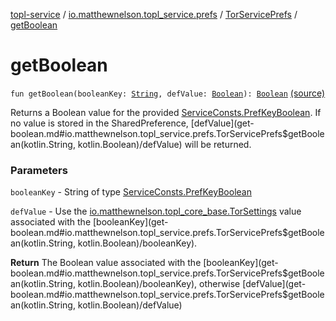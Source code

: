 [topl-service](../../index.md) / [io.matthewnelson.topl_service.prefs](../index.md) / [TorServicePrefs](index.md) / [getBoolean](./get-boolean.md)

# getBoolean

`fun getBoolean(booleanKey: `[`String`](https://kotlinlang.org/api/latest/jvm/stdlib/kotlin/-string/index.html)`, defValue: `[`Boolean`](https://kotlinlang.org/api/latest/jvm/stdlib/kotlin/-boolean/index.html)`): `[`Boolean`](https://kotlinlang.org/api/latest/jvm/stdlib/kotlin/-boolean/index.html) [(source)](https://github.com/05nelsonm/TorOnionProxyLibrary-Android/blob/master/topl-service/src/main/java/io/matthewnelson/topl_service/prefs/TorServicePrefs.kt#L138)

Returns a Boolean value for the provided [ServiceConsts.PrefKeyBoolean](../../io.matthewnelson.topl_service.util/-service-consts/-pref-key-boolean/index.md). If no
value is stored in the SharedPreference, [defValue](get-boolean.md#io.matthewnelson.topl_service.prefs.TorServicePrefs$getBoolean(kotlin.String, kotlin.Boolean)/defValue) will be returned.

### Parameters

`booleanKey` - String of type [ServiceConsts.PrefKeyBoolean](../../io.matthewnelson.topl_service.util/-service-consts/-pref-key-boolean/index.md)

`defValue` - Use the [io.matthewnelson.topl_core_base.TorSettings](../../../topl-core-base/io.matthewnelson.topl_core_base/-tor-settings/index.md) value
associated with the [booleanKey](get-boolean.md#io.matthewnelson.topl_service.prefs.TorServicePrefs$getBoolean(kotlin.String, kotlin.Boolean)/booleanKey).

**Return**
The Boolean value associated with the [booleanKey](get-boolean.md#io.matthewnelson.topl_service.prefs.TorServicePrefs$getBoolean(kotlin.String, kotlin.Boolean)/booleanKey), otherwise [defValue](get-boolean.md#io.matthewnelson.topl_service.prefs.TorServicePrefs$getBoolean(kotlin.String, kotlin.Boolean)/defValue)

